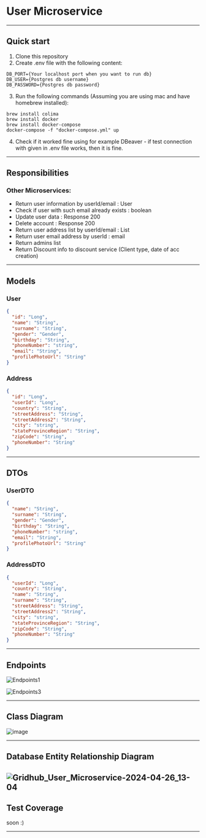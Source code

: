 # User Microservice

---
## Quick start
1. Clone this repository
2. Create .env file with the following content:
```properties
DB_PORT={Your localhost port when you want to run db}
DB_USER={Postgres db username}
DB_PASSWORD={Postgres db password}
```
3. Run the following commands (Assuming you are using mac and have homebrew installed):
```shell
brew install colima
brew install docker
brew install docker-compose
docker-compose -f "docker-compose.yml" up 
```
4. Check if it worked fine using for example DBeaver - if test connection with given in .env file works, then it is fine.

---
## Responsibilities
### Other Microservices: 
- Return user information by userId/email : User
- Check if user with such email already exists : boolean
- Update user data : Response 200
- Delete account : Response 200
- Return user address list by userId/email : List<address>
- Return user email address by userId : email
- Return admins list
- Return Discount info to discount service (Client type, date of acc creation)

---
## Models
### User
```json
{
  "id": "Long",
  "name": "String",
  "surname": "String",
  "gender": "Gender",
  "birthday": "String",
  "phoneNumber": "string",
  "email": "String",
  "profilePhotoUrl": "String"
}
```
### Address
```json
{
  "id": "Long",
  "userId": "Long",
  "country": "String",
  "streetAddress": "String",
  "streetAddress2": "String",
  "city": "string",
  "stateProvinceRegion": "String",
  "zipCode": "String",
  "phoneNumber": "String"
}
```
---
## DTOs
### UserDTO
```json
{
  "name": "String",
  "surname": "String",
  "gender": "Gender",
  "birthday": "String",
  "phoneNumber": "string",
  "email": "String",
  "profilePhotoUrl": "String"
}
```
### AddressDTO
```json
{
  "userId": "Long",
  "country": "String",
  "name": "String",
  "surname": "String",
  "streetAddress": "String",
  "streetAddress2": "String",
  "city": "string",
  "stateProvinceRegion": "String",
  "zipCode": "String",
  "phoneNumber": "String"
}
```
---
## Endpoints
![Endpoints1](/uploads/a066a357d7d75f7f76a88d48d7c40595/Endpoints1.png)

![Endpoints3](/uploads/e3d08b0319f43ef3643d27a608a215dc/Endpoints3.png)

---

## Class Diagram

![image](/uploads/f16a18483577cad37b45cb99fde4f6a5/image.webp)

---

## Database Entity Relationship Diagram
![Gridhub_User_Microservice-2024-04-26_13-04](/uploads/5d5a0407eb518efca5bc7a7a41552096/Gridhub_User_Microservice-2024-04-26_13-04.png)
---

## Test Coverage

soon :) 

---